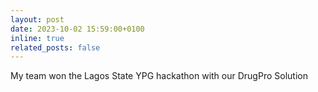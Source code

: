 ```yaml
---
layout: post
date: 2023-10-02 15:59:00+0100
inline: true
related_posts: false
---
```


My team won the Lagos State YPG hackathon with our DrugPro Solution